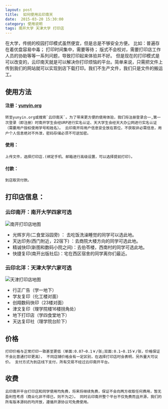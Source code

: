 ```yaml
---
layout: post
title:  如何使用云印南天
date:  2015-03-20 15:30:00
category: 使用说明
tags: 南开大学 天津大学 打印店
---
```


在大学，传统的校园打印模式虽然便宜，但是总是不够安全方便。
比如：普遍存在着优盘容易中毒；
打印时间集中，需要等待；
版式不会校对，需要打印店工作人员的协助等等一系列问题，导致打印起来体验并不好。
但是现在的打印模式是可以改变的，云印南天就是可以解决你打印烦恼的平台。简单来说，只需把文件上传到我们的网站就可以实现到店下载打印。我们不生产文件，我们只是文件的搬运工。

## 使用方法

#### 注册：[yunyin.org](http://yunyin.org)
	转至yunyin.org或搜索`云印南天`。为了带来更方便的使用体验，我们将注册登录合一,第一次登录（即注册）时南开学生会经URP进行实名认证、天大学生会经天大办公网进行实名认证（需要用户授权使用学号和姓名）。 云印南开将用户信息安全放在首位，不获取非必需信息，用户个人信息绝对不外泄，密码存储必须不可逆加密。

#### 使用：
	上传文件，选择打印店.(绑定手机、邮箱进行高级设置，可以选择提前打印)。

#### 付款：
	到店取货付款。
 

## 打印店信息：

### 云印南开：南开大学四家可选

![南开打印店地图](http://www.yunyin.org/assets/image/map_nku.png)
* 光辉岁月(二食堂浴园旁) ： 去吃饭洗澡睡觉的同学可以选此地。
* 天达印务(西门附近，22宿下) ：去商院大楼方向的同学可选此地。
* 精诚快印(新图和数码小院之间)：去伯苓楼，西南村的同学可选此地。
* 快捷复印(南开出版社后)：宅在西区宿舍的同学离你们最近。

### 云印北洋：天津大学六家可选

![天津打印店地图](http://yunyin.org/Public/images/map_tju.png)
* 行正广告（学一地下）
* 学友复印（化工楼对面）
* 创翔数码快印（23楼对面）
* 津文复印（理学院楼16楼拐角处）
* 地下打印店（学四食堂地下）
* 天达复印社（理学院台阶下）

## 价格

	打印价格与正常打印一致甚至更低（单面:0.07~0.1￥/张;双面:0.1~0.15￥/张，价格保证不会比普通打印更高）， 不同店铺价格会有一定区别，在选择打印店时会表明，另外量大可议价。 支付方式为到店线下支付，所有交易不经过云印南开平台。

## 收费

	云印南开平台打印店和同学使用均免费，将来将继续免费，保证不会向两方收取任何费用，暂无盈利性考虑（商业化非不得已，则不为之）。 同时云印南开整个平台不仅免费而且开源，我们的所有版本源码的均开放，遵循开源协议可免费使用。